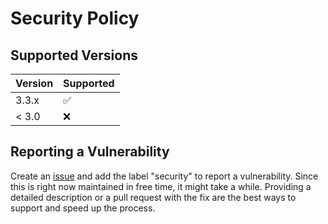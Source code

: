 # Security Policy

## Supported Versions

| Version | Supported          |
| ------- | ------------------ |
| 3.3.x   | :white_check_mark: |
| < 3.0   | :x:                |

## Reporting a Vulnerability

Create an [issue](https://github.com/JohT/search-menu-ui/issues/new/choose)
and add the label "security" to report a vulnerability. Since this is right now maintained in free time,
it might take a while. Providing a detailed description or a pull request with the fix are
the best ways to support and speed up the process.
